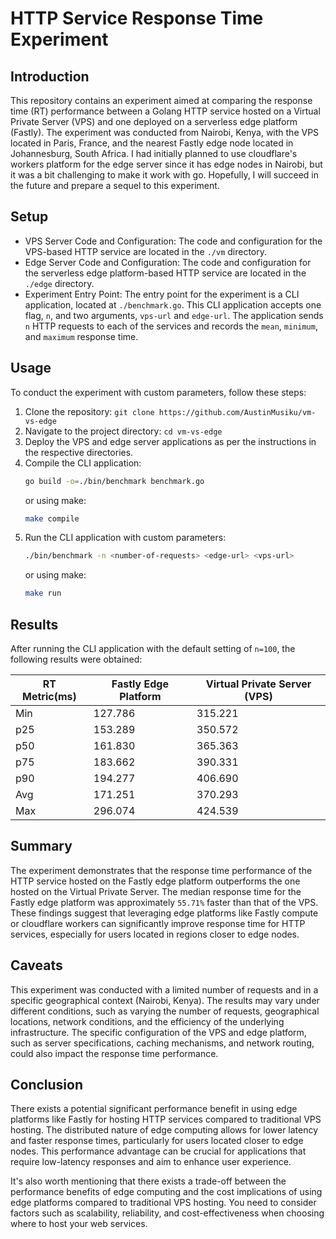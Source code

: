 # HTTP Service Response Time Experiment
## Introduction
This repository contains an experiment aimed at comparing the response time (RT) performance between a Golang HTTP service hosted on a Virtual Private Server (VPS) and one deployed on a serverless edge platform (Fastly). The experiment was conducted from Nairobi, Kenya, with the VPS located in Paris, France, and the nearest Fastly edge node located in Johannesburg, South Africa.
I had initially planned to use cloudflare's workers platform for the edge server since it has edge nodes in Nairobi, 
but it was a bit challenging to make it work with go. Hopefully, I will succeed in the future and prepare a sequel to this experiment.

## Setup
- VPS Server Code and Configuration: The code and configuration for the VPS-based HTTP service are located in the `./vm` directory.
- Edge Server Code and Configuration: The code and configuration for the serverless edge platform-based HTTP service are located in the `./edge` directory.
- Experiment Entry Point: The entry point for the experiment is a CLI application, located at `./benchmark.go`. This CLI application accepts one flag, `n`, and two arguments, `vps-url` and `edge-url`. The application sends `n` HTTP requests to each of the services and records the `mean`, `minimum`, and `maximum` response time.

## Usage

To conduct the experiment with custom parameters, follow these steps:

1. Clone the repository: `git clone https://github.com/AustinMusiku/vm-vs-edge`
2. Navigate to the project directory: `cd vm-vs-edge`
3. Deploy the VPS and edge server applications as per the instructions in the respective directories.
4. Compile the CLI application:
    ```sh
    go build -o=./bin/benchmark benchmark.go
    ```
    or using make:
    ```sh
    make compile
    ```
5. Run the CLI application with custom parameters:
    ```sh
    ./bin/benchmark -n <number-of-requests> <edge-url> <vps-url>
    ```
    or using make:
    ```sh
    make run
    ```

## Results
After running the CLI application with the default setting of `n=100`, the following results were obtained:

| RT Metric(ms) | Fastly Edge Platform | Virtual Private Server (VPS) |
|--------------|--------------|--------------|
| Min | 127.786 | 315.221 |
| p25 | 153.289 | 350.572 |
| p50 | 161.830 | 365.363 |
| p75 | 183.662 | 390.331 |
| p90 | 194.277 | 406.690 |
| Avg | 171.251 | 370.293 |
| Max | 296.074 | 424.539 | 


## Summary
The experiment demonstrates that the response time performance of the HTTP service hosted on the Fastly edge platform outperforms the one hosted on the Virtual Private Server. The median response time for the Fastly edge platform was approximately `55.71%` faster than that of the VPS. These findings suggest that leveraging edge platforms like Fastly compute or cloudflare workers can significantly improve response time for HTTP services, especially for users located in regions closer to edge nodes.

## Caveats
This experiment was conducted with a limited number of requests and in a specific geographical context (Nairobi, Kenya). The results may vary under different conditions, such as varying the number of requests, geographical locations, network conditions, and the efficiency of the underlying infrastructure. The specific configuration of the VPS and edge platform, such as server specifications, caching mechanisms, and network routing, could also impact the response time performance.

## Conclusion
There exists a potential significant performance benefit in using edge platforms like Fastly for hosting HTTP services compared to traditional VPS hosting. The distributed nature of edge computing allows for lower latency and faster response times, particularly for users located closer to edge nodes. This performance advantage can be crucial for applications that require low-latency responses and aim to enhance user experience.

It's also worth mentioning that there exists a trade-off between the performance benefits of edge computing and the cost implications of using edge platforms compared to traditional VPS hosting. You need to consider factors such as scalability, reliability, and cost-effectiveness when choosing where to host your web services.
